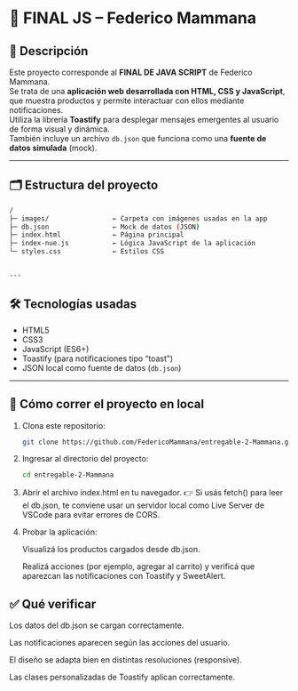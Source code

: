 # 🥊 FINAL JS – Federico Mammana

## 📖 Descripción

Este proyecto corresponde al **FINAL DE JAVA SCRIPT** de Federico Mammana.  
Se trata de una **aplicación web desarrollada con HTML, CSS y JavaScript**, que muestra productos y permite interactuar con ellos mediante notificaciones.  
Utiliza la librería **Toastify** para desplegar mensajes emergentes al usuario de forma visual y dinámica.  
También incluye un archivo `db.json` que funciona como una **fuente de datos simulada** (mock).

---

## 🗂 Estructura del proyecto

```bash
/
├─ images/                ← Carpeta con imágenes usadas en la app  
├─ db.json                ← Mock de datos (JSON)  
├─ index.html             ← Página principal  
├─ index-nue.js           ← Lógica JavaScript de la aplicación  
└─ styles.css             ← Estilos CSS  


---
```

## 🛠 Tecnologías usadas

- HTML5  
- CSS3  
- JavaScript (ES6+)  
- Toastify (para notificaciones tipo “toast”)  
- JSON local como fuente de datos (`db.json`)

---

## 🚀 Cómo correr el proyecto en local

1. Clona este repositorio:

   ```bash
   git clone https://github.com/FedericoMammana/entregable-2-Mammana.git
2. Ingresar al directorio del proyecto:
    ```bash
   cd entregable-2-Mammana
3. Abrir el archivo index.html en tu navegador.
   👉 Si usás fetch() para leer el db.json, te conviene usar un servidor local como Live Server de VSCode para evitar errores de CORS.

4. Probar la aplicación:

   Visualizá los productos cargados desde db.json.

   Realizá acciones (por ejemplo, agregar al carrito) y verificá que aparezcan las notificaciones con Toastify y SweetAlert.

## ✅ Qué verificar

Los datos del db.json se cargan correctamente.

Las notificaciones aparecen según las acciones del usuario.

El diseño se adapta bien en distintas resoluciones (responsive).

Las clases personalizadas de Toastify aplican correctamente.
   
